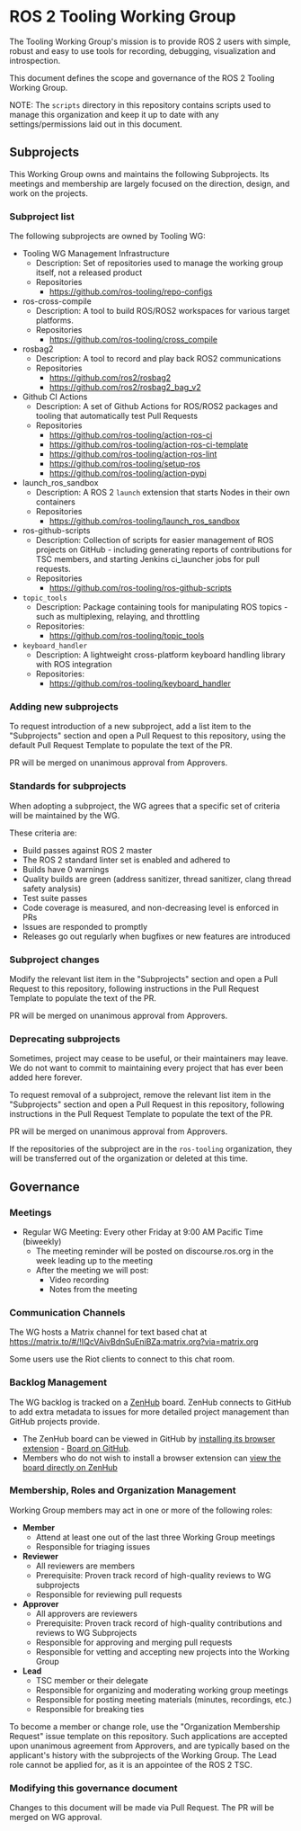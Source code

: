 # ROS 2 Tooling Working Group

The Tooling Working Group's mission is to provide ROS 2 users with simple, robust and easy to use tools for recording, debugging, visualization and introspection.

This document defines the scope and governance of the ROS 2 Tooling Working Group.

NOTE: The `scripts` directory in this repository contains scripts used to manage this organization and keep it up to date with any settings/permissions laid out in this document.


## Subprojects

This Working Group owns and maintains the following Subprojects.
Its meetings and membership are largely focused on the direction, design, and work on the projects.


### Subproject list

The following subprojects are owned by Tooling WG:
* Tooling WG Management Infrastructure
  * Description: Set of repositories used to manage the working group itself, not a released product
  * Repositories
    * https://github.com/ros-tooling/repo-configs
* ros-cross-compile
  * Description: A tool to build ROS/ROS2 workspaces for various target platforms.
  * Repositories
    * https://github.com/ros-tooling/cross_compile
* rosbag2
  * Description: A tool to record and play back ROS2 communications
  * Repositories
    * https://github.com/ros2/rosbag2
    * https://github.com/ros2/rosbag2_bag_v2
* Github CI Actions
  * Description: A set of Github Actions for ROS/ROS2 packages and tooling that automatically test Pull Requests
  * Repositories
    * https://github.com/ros-tooling/action-ros-ci
    * https://github.com/ros-tooling/action-ros-ci-template
    * https://github.com/ros-tooling/action-ros-lint
    * https://github.com/ros-tooling/setup-ros
    * https://github.com/ros-tooling/action-pypi
* launch_ros_sandbox
  * Description: A ROS 2 `launch` extension that starts Nodes in their own containers
  * Repositories
    * https://github.com/ros-tooling/launch_ros_sandbox
* ros-github-scripts
  * Description: Collection of scripts for easier management of ROS projects on GitHub - including generating reports of contributions for TSC members, and starting Jenkins ci_launcher jobs for pull requests.
  * Repositories
    * https://github.com/ros-tooling/ros-github-scripts
* `topic_tools`
  * Description: Package containing tools for manipulating ROS topics - such as multiplexing, relaying, and throttling
  * Repositories:
    * https://github.com/ros-tooling/topic_tools
* `keyboard_handler`
  * Description: A lightweight cross-platform keyboard handling library with ROS integration
  * Repositories:
    * https://github.com/ros-tooling/keyboard_handler    


### Adding new subprojects

To request introduction of a new subproject, add a list item to the "Subprojects" section and open a Pull Request to this repository, using the default Pull Request Template to populate the text of the PR.

PR will be merged on unanimous approval from Approvers.

### Standards for subprojects

When adopting a subproject, the WG agrees that a specific set of criteria will be maintained by the WG.

These criteria are:
* Build passes against ROS 2 master
* The ROS 2 standard linter set is enabled and adhered to
* Builds have 0 warnings
* Quality builds are green (address sanitizer, thread sanitizer, clang thread safety analysis)
* Test suite passes
* Code coverage is measured, and non-decreasing level is enforced in PRs
* Issues are responded to promptly
* Releases go out regularly when bugfixes or new features are introduced


### Subproject changes

Modify the relevant list item in the "Subprojects" section and open a Pull Request to this repository, following instructions in the Pull Request Template to populate the text of the PR.

PR will be merged on unanimous approval from Approvers.


### Deprecating subprojects

Sometimes, project may cease to be useful, or their maintainers may leave.
We do not want to commit to maintaining every project that has ever been added here forever.

To request removal of a subproject, remove the relevant list item in the "Subprojects" section and open a Pull Request in this repository, following instructions in the Pull Request Template to populate the text of the PR.

PR will be merged on unanimous approval from Approvers.

If the repositories of the subproject are in the `ros-tooling` organization, they will be transferred out of the organization or deleted at this time.


## Governance

### Meetings

* Regular WG Meeting: Every other Friday at 9:00 AM Pacific Time (biweekly)
  * The meeting reminder will be posted on discourse.ros.org in the week leading up to the meeting
  * After the meeting we will post:
    * Video recording
    * Notes from the meeting


### Communication Channels

The WG hosts a Matrix channel for text based chat at https://matrix.to/#/!IQcVAivBdnSuEniBZa:matrix.org?via=matrix.org

Some users use the Riot clients to connect to this chat room.


### Backlog Management

The WG backlog is tracked on a [ZenHub](https://www.zenhub.com/) board.
ZenHub connects to GitHub to add extra metadata to issues for more detailed project management than GitHub projects provide.
* The ZenHub board can be viewed in GitHub by [installing its browser extension](https://www.zenhub.com/extension) - [Board on GitHub](https://github.com/ros-tooling/community#zenhub).
* Members who do not wish to install a browser extension can [view the board directly on ZenHub](https://app.zenhub.com/workspaces/ros-2-tooling-working-group-5dc4f36af1b75b0001fb7c8d/board)


### Membership, Roles and Organization Management

Working Group members may act in one or more of the following roles:

* **Member**
  * Attend at least one out of the last three Working Group meetings
  * Responsible for triaging issues
* **Reviewer**
  * All reviewers are members
  * Prerequisite: Proven track record of high-quality reviews to WG subprojects
  * Responsible for reviewing pull requests
* **Approver**
  * All approvers are reviewers
  * Prerequisite: Proven track record of high-quality contributions and reviews to WG Subprojects
  * Responsible for approving and merging pull requests
  * Responsible for vetting and accepting new projects into the Working Group
* **Lead**
  * TSC member or their delegate
  * Responsible for organizing and moderating working group meetings
  * Responsible for posting meeting materials (minutes, recordings, etc.)
  * Responsible for breaking ties

To become a member or change role, use the "Organization Membership Request" issue template on this repository.
Such applications are accepted upon unanimous agreement from Approvers, and are typically based on the applicant's history with the subprojects of the Working Group.
The Lead role cannot be applied for, as it is an appointee of the ROS 2 TSC.


### Modifying this governance document

Changes to this document will be made via Pull Request.
The PR will be merged on WG approval.
